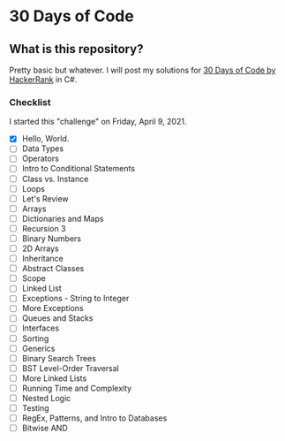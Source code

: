# 30 Days of Code

## What is this repository?
Pretty basic but whatever.
I will post my solutions for [30 Days of Code by HackerRank](https://www.hackerrank.com/domains/tutorials/30-days-of-code) in C#.

### Checklist
I started this "challenge" on Friday, April 9, 2021. 

- [X] Hello, World.
- [ ] Data Types
- [ ] Operators
- [ ] Intro to Conditional Statements
- [ ] Class vs. Instance
- [ ] Loops
- [ ] Let's Review
- [ ] Arrays
- [ ] Dictionaries and Maps
- [ ] Recursion 3
- [ ] Binary Numbers
- [ ] 2D Arrays
- [ ] Inheritance
- [ ] Abstract Classes
- [ ] Scope
- [ ] Linked List
- [ ] Exceptions - String to Integer
- [ ] More Exceptions
- [ ] Queues and Stacks
- [ ] Interfaces
- [ ] Sorting
- [ ] Generics
- [ ] Binary Search Trees
- [ ] BST Level-Order Traversal
- [ ] More Linked Lists
- [ ] Running Time and Complexity
- [ ] Nested Logic
- [ ] Testing
- [ ] RegEx, Patterns, and Intro to Databases
- [ ] Bitwise AND
